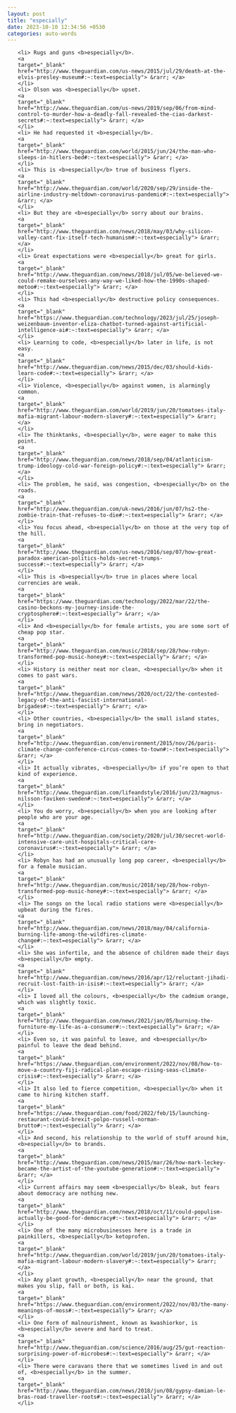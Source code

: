 ```yaml
---
layout: post
title: "especially"
date: 2023-10-10 12:34:56 +0530
categories: auto-words
---
```

<ol>

    <li> Rugs and guns <b>especially</b>.
    <a 
    target="_blank" 
    href="http://www.theguardian.com/us-news/2015/jul/29/death-at-the-elvis-presley-museum#:~:text=especially"> &rarr; </a>
    </li>
    <li> Olson was <b>especially</b> upset.
    <a 
    target="_blank" 
    href="http://www.theguardian.com/us-news/2019/sep/06/from-mind-control-to-murder-how-a-deadly-fall-revealed-the-cias-darkest-secrets#:~:text=especially"> &rarr; </a>
    </li>
    <li> He had requested it <b>especially</b>.
    <a 
    target="_blank" 
    href="http://www.theguardian.com/world/2015/jun/24/the-man-who-sleeps-in-hitlers-bed#:~:text=especially"> &rarr; </a>
    </li>
    <li> This is <b>especially</b> true of business flyers.
    <a 
    target="_blank" 
    href="http://www.theguardian.com/world/2020/sep/29/inside-the-airline-industry-meltdown-coronavirus-pandemic#:~:text=especially"> &rarr; </a>
    </li>
    <li> But they are <b>especially</b> sorry about our brains.
    <a 
    target="_blank" 
    href="http://www.theguardian.com/news/2018/may/03/why-silicon-valley-cant-fix-itself-tech-humanism#:~:text=especially"> &rarr; </a>
    </li>
    <li> Great expectations were <b>especially</b> great for girls.
    <a 
    target="_blank" 
    href="http://www.theguardian.com/news/2018/jul/05/we-believed-we-could-remake-ourselves-any-way-we-liked-how-the-1990s-shaped-metoo#:~:text=especially"> &rarr; </a>
    </li>
    <li> This had <b>especially</b> destructive policy consequences.
    <a 
    target="_blank" 
    href="https://www.theguardian.com/technology/2023/jul/25/joseph-weizenbaum-inventor-eliza-chatbot-turned-against-artificial-intelligence-ai#:~:text=especially"> &rarr; </a>
    </li>
    <li> Learning to code, <b>especially</b> later in life, is not easy.
    <a 
    target="_blank" 
    href="http://www.theguardian.com/news/2015/dec/03/should-kids-learn-code#:~:text=especially"> &rarr; </a>
    </li>
    <li> Violence, <b>especially</b> against women, is alarmingly common.
    <a 
    target="_blank" 
    href="http://www.theguardian.com/world/2019/jun/20/tomatoes-italy-mafia-migrant-labour-modern-slavery#:~:text=especially"> &rarr; </a>
    </li>
    <li> The thinktanks, <b>especially</b>, were eager to make this point.
    <a 
    target="_blank" 
    href="http://www.theguardian.com/news/2018/sep/04/atlanticism-trump-ideology-cold-war-foreign-policy#:~:text=especially"> &rarr; </a>
    </li>
    <li> The problem, he said, was congestion, <b>especially</b> on the roads.
    <a 
    target="_blank" 
    href="http://www.theguardian.com/uk-news/2016/jun/07/hs2-the-zombie-train-that-refuses-to-die#:~:text=especially"> &rarr; </a>
    </li>
    <li> You focus ahead, <b>especially</b> on those at the very top of the hill.
    <a 
    target="_blank" 
    href="http://www.theguardian.com/us-news/2016/sep/07/how-great-paradox-american-politics-holds-secret-trumps-success#:~:text=especially"> &rarr; </a>
    </li>
    <li> This is <b>especially</b> true in places where local currencies are weak.
    <a 
    target="_blank" 
    href="https://www.theguardian.com/technology/2022/mar/22/the-casino-beckons-my-journey-inside-the-cryptosphere#:~:text=especially"> &rarr; </a>
    </li>
    <li> And <b>especially</b> for female artists, you are some sort of cheap pop star.
    <a 
    target="_blank" 
    href="http://www.theguardian.com/music/2018/sep/28/how-robyn-transformed-pop-music-honey#:~:text=especially"> &rarr; </a>
    </li>
    <li> History is neither neat nor clean, <b>especially</b> when it comes to past wars.
    <a 
    target="_blank" 
    href="http://www.theguardian.com/news/2020/oct/22/the-contested-legacy-of-the-anti-fascist-international-brigades#:~:text=especially"> &rarr; </a>
    </li>
    <li> Other countries, <b>especially</b> the small island states, bring in negotiators.
    <a 
    target="_blank" 
    href="http://www.theguardian.com/environment/2015/nov/26/paris-climate-change-conference-circus-comes-to-town#:~:text=especially"> &rarr; </a>
    </li>
    <li> It actually vibrates, <b>especially</b> if you’re open to that kind of experience.
    <a 
    target="_blank" 
    href="http://www.theguardian.com/lifeandstyle/2016/jun/23/magnus-nilsson-faviken-sweden#:~:text=especially"> &rarr; </a>
    </li>
    <li> You do worry, <b>especially</b> when you are looking after people who are your age.
    <a 
    target="_blank" 
    href="http://www.theguardian.com/society/2020/jul/30/secret-world-intensive-care-unit-hospitals-critical-care-coronavirus#:~:text=especially"> &rarr; </a>
    </li>
    <li> Robyn has had an unusually long pop career, <b>especially</b> for a female musician.
    <a 
    target="_blank" 
    href="http://www.theguardian.com/music/2018/sep/28/how-robyn-transformed-pop-music-honey#:~:text=especially"> &rarr; </a>
    </li>
    <li> The songs on the local radio stations were <b>especially</b> upbeat during the fires.
    <a 
    target="_blank" 
    href="http://www.theguardian.com/news/2018/may/04/california-burning-life-among-the-wildfires-climate-change#:~:text=especially"> &rarr; </a>
    </li>
    <li> She was infertile, and the absence of children made their days <b>especially</b> empty.
    <a 
    target="_blank" 
    href="http://www.theguardian.com/news/2016/apr/12/reluctant-jihadi-recruit-lost-faith-in-isis#:~:text=especially"> &rarr; </a>
    </li>
    <li> I loved all the colours, <b>especially</b> the cadmium orange, which was slightly toxic.
    <a 
    target="_blank" 
    href="http://www.theguardian.com/news/2021/jan/05/burning-the-furniture-my-life-as-a-consumer#:~:text=especially"> &rarr; </a>
    </li>
    <li> Even so, it was painful to leave, and <b>especially</b> painful to leave the dead behind.
    <a 
    target="_blank" 
    href="https://www.theguardian.com/environment/2022/nov/08/how-to-move-a-country-fiji-radical-plan-escape-rising-seas-climate-crisis#:~:text=especially"> &rarr; </a>
    </li>
    <li> It also led to fierce competition, <b>especially</b> when it came to hiring kitchen staff.
    <a 
    target="_blank" 
    href="https://www.theguardian.com/food/2022/feb/15/launching-restaurant-covid-brexit-polpo-russell-norman-brutto#:~:text=especially"> &rarr; </a>
    </li>
    <li> And second, his relationship to the world of stuff around him, <b>especially</b> to brands.
    <a 
    target="_blank" 
    href="http://www.theguardian.com/news/2015/mar/26/how-mark-leckey-became-the-artist-of-the-youtube-generation#:~:text=especially"> &rarr; </a>
    </li>
    <li> Current affairs may seem <b>especially</b> bleak, but fears about democracy are nothing new.
    <a 
    target="_blank" 
    href="http://www.theguardian.com/news/2018/oct/11/could-populism-actually-be-good-for-democracy#:~:text=especially"> &rarr; </a>
    </li>
    <li> One of the many microbusinesses here is a trade in painkillers, <b>especially</b> ketoprofen.
    <a 
    target="_blank" 
    href="http://www.theguardian.com/world/2019/jun/20/tomatoes-italy-mafia-migrant-labour-modern-slavery#:~:text=especially"> &rarr; </a>
    </li>
    <li> Any plant growth, <b>especially</b> near the ground, that makes you slip, fall or both, is kai.
    <a 
    target="_blank" 
    href="https://www.theguardian.com/environment/2022/nov/03/the-many-meanings-of-moss#:~:text=especially"> &rarr; </a>
    </li>
    <li> One form of malnourishment, known as kwashiorkor, is <b>especially</b> severe and hard to treat.
    <a 
    target="_blank" 
    href="http://www.theguardian.com/science/2016/aug/25/gut-reaction-surprising-power-of-microbes#:~:text=especially"> &rarr; </a>
    </li>
    <li> There were caravans there that we sometimes lived in and out of, <b>especially</b> in the summer.
    <a 
    target="_blank" 
    href="http://www.theguardian.com/news/2018/jun/08/gypsy-damian-le-bras-road-traveller-roots#:~:text=especially"> &rarr; </a>
    </li>